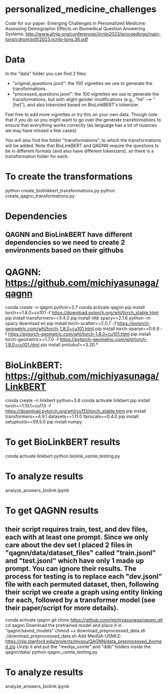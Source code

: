 # personalized_medicine_challenges

Code for our paper: Emerging Challenges in Personalized Medicine: Assessing Demographic Effects on Biomedical Question Answering Systems:
http://www.afnlp.org/conferences/ijcnlp2023/proceedings/main-long/cdrom/pdf/2023.ijcnlp-long.36.pdf

# Data
In the "data" folder you can find 2 files: 

- "original_questions.jsonl": the 100 vignettes we use to generate the transformations. 
- "processed_questions.jsonl": the 100 vignettes we use to generate the transformations, but with slight gender modifications (e.g., "he" --> "[he]"), and also tokenized based on BioLinkBERT's tokenizer.

Feel free to add more vignettes or try this on your own data. Though note that if you do so you might want to go over the generate transformations to ensure that everything works correctly (as language has a lot of nuances we may have missed a few cases).

You will also find the folder "transformations", to which the transformations will be added. Note that BioLinkBERT and QAGNN require the questions to be in different formats (and also have different tokenizers), so there is a transformation folder for each. 

# To create the transformations
python create_biolinkbert_transformations.py 
python create_qagnn_transformations.py 

# Dependencies
## QAGNN and BioLinkBERT have different dependencies so we need to create 2 environments based on their githubs

# QAGNN: https://github.com/michiyasunaga/qagnn
conda create -n qagnn python=3.7
conda activate qagnn
pip install torch==1.8.0+cu101 -f https://download.pytorch.org/whl/torch_stable.html
pip install transformers==3.4.0
pip install nltk spacy==2.1.6
python -m spacy download en
pip install torch-scatter==2.0.7 -f https://pytorch-geometric.com/whl/torch-1.8.0+cu101.html
pip install torch-sparse==0.6.9 -f https://pytorch-geometric.com/whl/torch-1.8.0+cu101.html
pip install torch-geometric==1.7.0 -f https://pytorch-geometric.com/whl/torch-1.8.0+cu101.html
pip install protobuf==3.20.*

# BioLinkBERT: https://github.com/michiyasunaga/LinkBERT
conda create -n linkbert python=3.8
conda activate linkbert
pip install torch==1.10.1+cu113 -f https://download.pytorch.org/whl/cu113/torch_stable.html
pip install transformers==4.9.1 datasets==1.11.0 fairscale==0.4.0
pip install setuptools==59.5.0
pip install numpy

# To get BioLinkBERT results
conda activate linkbert
python biolink_usmle_testing.py
# To analyze results
analyze_answers_biolink.ipynb

# To get QAGNN results
## their script requires train, test, and dev files, each with at least one prompt. Since we only care about the dev set I placed 2 files in "qagnn/data/dataset_files" called "train.jsonl" and "test.jsonl" which have only 1 made up prompt. You can ignore their results. The process for testing is to replace each "dev.jsonl" file with each permuted dataset, then, following their script we create a graph using entity linking for each, followed by a transformer model (see their paper/script for more details).
conda activate qagnn 
git clone https://github.com/michiyasunaga/qagnn.git
cd qagnn
Download the pretrained model and place it in "qagnn/saved_models"
chmod +x download_preprocessed_data.sh
./download_preprocessed_data.sh
Add MedQA-USMLE: https://nlp.stanford.edu/projects/myasu/QAGNN/data_preprocessed_biomed.zip
Unzip it and put the "medqa_usmle" and "ddb" folders inside the qagnn/data/
python qagnn_usmle_testing.py
# To analyze results
analyze_answers_biolink.ipynb
